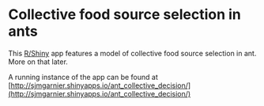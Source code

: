 Collective food source selection in ants
=====

This [R/Shiny](http://shiny.rstudio.com/) app features a model of collective 
food source selection in ant. More on that later. 

A running instance of the app can be found at 
[http://sjmgarnier.shinyapps.io/ant_collective_decision/](http://sjmgarnier.shinyapps.io/ant_collective_decision/)